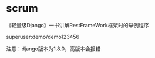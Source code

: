 # scrum
《轻量级Django》一书讲解RestFrameWork框架时的举例程序



superuser:demo/demo123456

注意：django版本为1.8.0，高版本会报错
